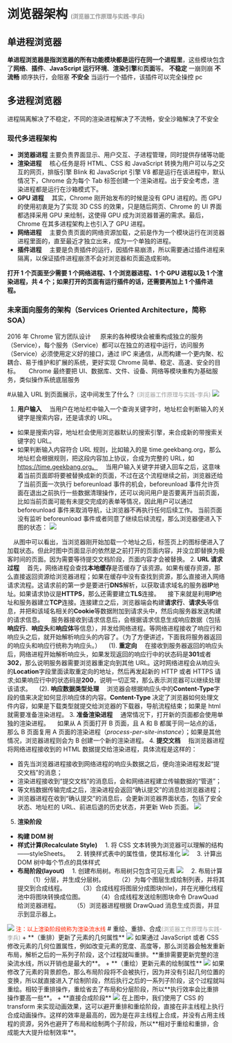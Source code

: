 # 浏览器架构 <font size='2' color='#999'>(浏览器工作原理与实践-李兵)</font>

## 单进程浏览器

**单进程浏览器是指浏览器的所有功能模块都是运行在同一个进程里**，这些模块包含了**网络**、**插件**、**JavaScript 运行环境**、**渲染引擎**和**页面**等。
**不稳定** 一崩则崩
**不流畅** 顺序执行，会阻塞
**不安全** 当运行一个插件，该插件可以完全操控 pc

## 多进程浏览器

进程隔离解决了不稳定，不同的渲染进程解决了不流畅，安全沙箱解决了不安全

### 现代多进程架构

- **浏览器进程**
  主要负责界面显示、用户交互、子进程管理，同时提供存储等功能
- **渲染进程**
  &emsp;核心任务是将 HTML、CSS 和 JavaScript 转换为用户可以与之交互的网页，排版引擎 Blink 和 JavaScript 引擎 V8 都是运行在该进程中，默认情况下，Chrome 会为每个 Tab 标签创建一个渲染进程。出于安全考虑，渲染进程都是运行在沙箱模式下。
- **GPU 进程**
  &emsp;其实，Chrome 刚开始发布的时候是没有 GPU 进程的。而 GPU 的使用初衷是为了实现 3D CSS 的效果，只是随后网页、Chrome 的 UI 界面都选择采用 GPU 来绘制，这使得 GPU 成为浏览器普遍的需求。最后，Chrome 在其多进程架构上也引入了 GPU 进程。
- **网络进程**
  &emsp;主要负责页面的网络资源加载，之前是作为一个模块运行在浏览器进程里面的，直至最近才独立出来，成为一个单独的进程。
- **插件进程**
  &emsp;主要是负责插件的运行，因插件易崩溃，所以需要通过插件进程来隔离，以保证插件进程崩溃不会对浏览器和页面造成影响。

**打开 1 个页面至少需要 1 个网络进程、1 个浏览器进程、1 个 GPU 进程以及 1 个渲染进程，共 4 个；如果打开的页面有运行插件的话，还需要再加上 1 个插件进程。**

### 未来面向服务的架构（Services Oriented Architecture，简称 SOA）

2016 年 Chrome 官方团队设计
&emsp; 原来的各种模块会被重构成独立的服务（Service），每个服务（Service）都可以在独立的进程中运行，访问服务（Service）必须使用定义好的接口，通过 IPC 来通信，从而构建一个更内聚、松耦合、易于维护和扩展的系统，更好实现 Chrome 简单、稳定、高速、安全的目标。
&emsp; Chrome 最终要把 UI、数据库、文件、设备、网络等模块重构为基础服务，类似操作系统底层服务

#从输入 URL 到页面展示，这中间发生了什么？ <font size='2' color='#999'>(浏览器工作原理与实践-李兵)</font>
<img src='./img/browser/从输入 URL 到页面展示完整流程示意图.webp'/>

1. **用户输入**
   &emsp;当用户在地址栏中输入一个查询关键字时，地址栏会判断输入的关键字是搜索内容，还是请求的 URL。

- 如果是搜索内容，地址栏会使用浏览器默认的搜索引擎，来合成新的带搜索关键字的 URL。
- 如果判断输入内容符合 URL 规则，比如输入的是 time.geekbang.org，那么地址栏会根据规则，把这段内容加上协议，合成为完整的 URL，如 https://time.geekbang.org。
  &emsp;当用户输入关键字并键入回车之后，这意味着当前页面即将要被替换成新的页面，不过在这个流程继续之前，浏览器还给了当前页面一次执行 beforeunload 事件的机会，beforeunload 事件允许页面在退出之前执行一些数据清理操作，还可以询问用户是否要离开当前页面，比如当前页面可能有未提交完成的表单等情况，因此用户可以通过 beforeunload 事件来取消导航，让浏览器不再执行任何后续工作。
  当前页面没有监听 beforeunload 事件或者同意了继续后续流程，那么浏览器便进入下图的状态：
  <img src='./img/browser/开始加载 URL 浏览器状态.webp'/>

&emsp;从图中可以看出，当浏览器刚开始加载一个地址之后，标签页上的图标便进入了加载状态。但此时图中页面显示的依然是之前打开的页面内容，并没立即替换为极客时间的页面。因为需要等待提交文档阶段，页面内容才会被替换。 2. **URL 请求过程**
&emsp;首先，网络进程会查找**本地缓存**是否缓存了该资源。如果有缓存资源，那么直接返回资源给浏览器进程；如果在缓存中没有查找到资源，那么直接进入网络请求流程。这请求前的第一步是要进行**DNS**解析，以获取请求域名的服务器**IP**地址。如果请求协议是**HTTPS**，那么还需要建立**TLS**连接。
&emsp;接下来就是利用**IP**地址和服务器建立**TCP**连接。连接建立之后，浏览器端会构建**请求行**、**请求头**等信息，并把和该域名相关的**Cookie**等数据附加到请求头中，然后向服务器发送构建的请求信息。
&emsp;服务器接收到请求信息后，会根据请求信息生成响应数据（包括**响应行**、**响应头**和**响应体**等信息），并发给网络进程。等网络进程接收了响应行和响应头之后，就开始解析响应头的内容了。（为了方便讲述，下面我将服务器返回的响应头和响应行统称为响应头。）
&emsp;(1). **重定向**
&emsp;在接收到服务器返回的响应头后，网络进程开始解析响应头，如果发现返回的响应行中的状态码是**301**或者**302**，那么说明服务器需要浏览器重定向到其他 URL。这时网络进程会从响应头的**Location**字段里面读取重定向的地址，然后再发起新的 HTTP 或者 HTTPS 请求;如果响应行中的状态码是**200**，说明一切正常，那么表示浏览器可以继续处理该请求。
&emsp;(2). **响应数据类型处理**
&emsp;浏览器会根据响应头中的**Content-Type**字段的值来决定如何显示响应体的内容。**Content-Type** 决定了浏览器如何处理文件内容，如果是下载类型就提交给浏览器的下载器，导航流程结束；如果是 html 就需要准备渲染进程。 3. **准备渲染进程**
&emsp;通常情况下，打开新的页面都会使用单独的渲染进程。
&emsp;如果从 A 页面打开 B 页面，且 A 和 B 都属于同一站点的话，那么 B 页面复用 A 页面的渲染进程（_process-per-site-instance_）；如果是其他情况，浏览器进程则会为 B 创建一个新的渲染进程。 4. **提交文档**
&emsp;指浏览器进程将网络进程接收到的 HTML 数据提交给渲染进程，具体流程是这样的：

- 首先当浏览器进程接收到网络进程的响应头数据之后，便向渲染进程发起“提交文档”的消息；
- 渲染进程接收到“提交文档”的消息后，会和网络进程建立传输数据的“管道”；
- 等文档数据传输完成之后，渲染进程会返回“确认提交”的消息给浏览器进程；
- 浏览器进程在收到“确认提交”的消息后，会更新浏览器界面状态，包括了安全状态、地址栏的 URL、前进后退的历史状态，并更新 Web 页面。
  <img src='./img/browser/导航完成状态.webp'/>

5. **渲染阶段**

- **构建 DOM 树**
- **样式计算(Recalculate Style)**
  &emsp;1. 将 CSS 文本转换为浏览器可以理解的结构——styleSheets。
  &emsp;2. 转换样式表中的属性值，使其标准化
  <img src='./img/browser/标准化属性值.webp'/>
  &emsp;3. 计算出 DOM 树中每个节点的具体样式
- **布局阶段(layout)**
  &emsp;1. 创建布局树。布局树只包含可见元素
  <img src='./img/browser/布局树构造过程示意图.webp'/>
  &emsp;2. 布局计算
  &emsp;&emsp;（1）分层，并生成分层树。
  &emsp;&emsp;（2）为每个图层生成绘制列表，并将其提交到合成线程。
  &emsp;&emsp;（3）合成线程将图层分成图块(tile)，并在光栅化线程池中将图块转换成位图。
  &emsp;&emsp;（4）合成线程发送绘制图块命令 DrawQuad 给浏览器进程。
  &emsp;&emsp;（5）浏览器进程根据 DrawQuad 消息生成页面，并显示到显示器上。

<img src='./img/browser/完整的渲染流水线示意图.webp'/>
<font size='2' color='#ff2200'>注：以上渲染阶段统称为渲染流水线</font>
# 重绘、重排、合成<font size='2' color='#999'>(浏览器工作原理与实践-李兵)</font>
+ **（重排）更新了元素的几何属性**
<img src='./img/browser/更新元素的几何属性.webp'/>
如果通过 JavaScript 或者 CSS 修改元素的几何位置属性，例如改变元素的宽度、高度等，那么浏览器会触发重新布局，解析之后的一系列子阶段，这个过程就叫重排。**重排需要更新完整的渲染流水线，所以开销也是最大的**。
+ **（重绘）更新元素的绘制属性**
<img src='./img/browser/更新元素背景.webp'/>
如果修改了元素的背景颜色，那么布局阶段将不会被执行，因为并没有引起几何位置的变换，所以就直接进入了绘制阶段，然后执行之后的一系列子阶段，这个过程就叫重绘。相较于重排操作，重绘省去了布局和分层阶段，所以**执行效率会比重排操作要高一些**。
+ **直接合成阶段**
<img src='./img/browser/避开重排和重绘.webp'/>
在上图中，我们使用了 CSS 的 transform 来实现动画效果，这可以避开重排和重绘阶段，直接在非主线程上执行合成动画操作。这样的效率是最高的，因为是在非主线程上合成，并没有占用主线程的资源，另外也避开了布局和绘制两个子阶段，所以**相对于重绘和重排，合成能大大提升绘制效率**。
